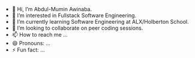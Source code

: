 - 👋 Hi, I’m Abdul-Mumin Awinaba.
- 👀 I’m interested in Fullstack Software Engineering.
- 🌱 I’m currently learning Software Engineering at ALX/Holberton School.
- 💞️ I’m looking to collaborate on peer coding sessions.
- 📫 How to reach me ...
- 😄 Pronouns: ...
- ⚡ Fun fact: ...

<!---
awinabaab/awinabaab is a ✨ special ✨ repository because its `README.md` (this file) appears on your GitHub profile.
You can click the Preview link to take a look at your changes.
--->
